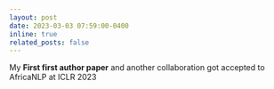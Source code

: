 ```yaml
---
layout: post
date: 2023-03-03 07:59:00-0400
inline: true
related_posts: false
---
```


My <b>First first author paper</b>  and another collaboration got accepted to AfricaNLP at ICLR 2023 


